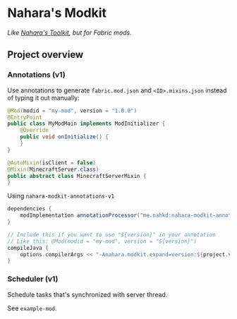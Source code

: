 # Nahara's Modkit
_Like [Nahara's Toolkit](https://github.com/nahkd123/nahara-toolkit), but for Fabric mods._

## Project overview
### Annotations (v1)
Use annotations to generate ``fabric.mod.json`` and ``<ID>.mixins.json`` instead of typing it out manually:

```java
@Mod(modid = "my-mod", version = "1.0.0")
@EntryPoint
public class MyModMain implements ModInitializer {
    @Override
    public void onInitialize() {
    }
}

@AutoMixin(isClient = false)
@Mixin(MinecraftServer.class)
public abstract class MinecraftServerMixin {
}
```

Using ``nahara-modkit-annotations-v1``

```groovy
dependencies {
    modImplementation annotationProcessor("me.nahkd:nahara-modkit-annotations-v1:1.0.0-SNAPSHOT")
}

// Include this if you want to use "${version}" in your annotation
// Like this: @Mod(modid = "my-mod", version = "${version}")
compileJava {
    options.compilerArgs << "-Anahara.modkit.expand=version:${project.version}"
}
```

### Scheduler (v1)
Schedule tasks that's synchronized with server thread.

See ``example-mod``.
